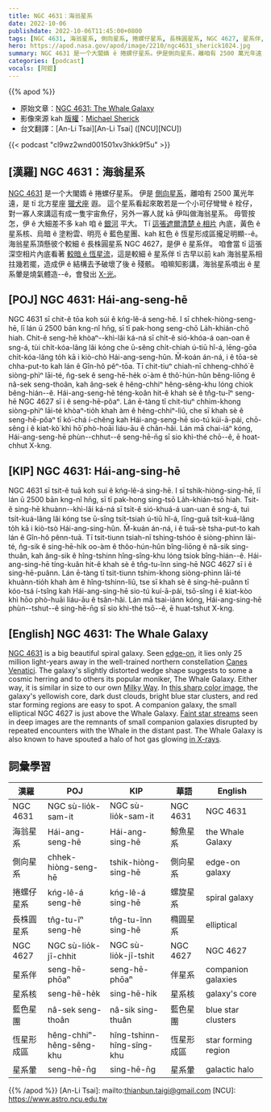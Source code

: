 ```yaml
---
title: NGC 4631：海翁星系
date: 2022-10-06
publishdate: 2022-10-06T11:45:00+0800
tags: [NGC 4631, 海翁星系, 側向星系, 捲螺仔星系, 長株圓星系, NGC 4627, 星系伴, 星系核, 藍色星團, 恆星形成區, 星系暈]
hero: https://apod.nasa.gov/apod/image/2210/ngc4631_sherick1024.jpg
summary: NGC 4631 是一个大閣媠 ê 捲螺仔星系。伊是側向星系，離咱有 2500 萬光年遠，是 tī 北方星座獵犬座遐。
categories: [podcast]
vocals: [阿錕]
---
```


{{% apod %}}

- 原始文章：[NGC 4631: The Whale Galaxy](https://apod.nasa.gov/apod/ap221006.html)
- 影像來源 kah [版權][copyright]：[Michael Sherick](https://www.astrobin.com/users/sagrada737/)
- 台文翻譯：[An-Li Tsai][An-Li Tsai] ([NCU][NCU])

{{< podcast "cl9wz2wnd001501xv3hkk9f5u" >}}

## [漢羅] NGC 4631：海翁星系
[NGC 4631][NGC 4631] 是一个大閣媠 ê 捲螺仔星系。
伊是 [側向星系][edge-on t]，離咱有 2500 萬光年遠，是 tī 北方星座 [獵犬座][Canes Venatici] 遐。
這个星系看起來敢若是一个小可仔彎彎 ê 栓仔，對一寡人來講這有成一隻宇宙魚仔，另外一寡人就 kā 伊叫做海翁星系。
毋管按怎，伊 ê 大細差不多 kah 咱 ê [銀河][Milky Way] 平大。
Tī [這張遮爾清楚 ê 相片][this sharp color image] 內底，黃色 ê 星系核、烏暗 ê 塗粉雲、明亮 ê 藍色星團、kah 紅色 ê 恆星形成區攏足明顯--ê。
海翁星系頂懸彼个較細 ê 長株圓星系 NGC 4627，是伊 ê 星系伴。
咱會當 tī 這張深空相片內底看著 [較暗 ê 恆星流][Faint star streams]，這是較細 ê 星系伴 tī 古早以前 kah 海翁星系相拄幾若擺，造成伊 ê 結構去予破壞了後 ê 殘骸。
咱嘛知影講，海翁星系噴出 ê 星系暈是燒氣體造--ê，會發出 [X-光][in X-rays]。



## [POJ] NGC 4631: Hái-ang-seng-hē
NGC 4631 sī chit-ê tōa koh súi ê kńg-lê-á seng-hē.
I sī chhek-hiòng-seng-hē, lī lán ū 2500 bān kng-nî hn̄g, sī tī pak-hong seng-chō La̍h-khián-chō hiah.
Chit-ê seng-hē khòaⁿ--khì-lâi ká-ná sī chi̍t-ê sió-khóa-á oan-oan ê sng-á, tùi chi̍t-kóa-lâng lâi kóng che ū-sêng chi̍t-chiah ú-tiū hî-á, lēng-gōa chi̍t-kóa-lâng to̍h kā i kiò-chò Hái-ang-seng-hûn.
M̄-koán án-ná, i ê tōa-sè chha-put-to kah lán ê Gîn-hô pêⁿ-tōa.
Tī chit-tiuⁿ chiah-nī chheng-chhó͘ ê siòng-phìⁿ lāi-té, n̂g-sek ê seng-hē-he̍k o͘-àm ê thô͘-hún-hûn bêng-liōng ê nâ-sek seng-thoân, kah âng-sek ê hêng-chhiⁿ hêng-sêng-khu lóng chiok bêng-hián--ê.
Hái-ang-seng-hē téng-koân hit-ê khah sè ê tn̂g-tu-îⁿ seng-hē NGC 4627 sī i ê seng-hē-pôaⁿ.
Lán ē-tàng tī chit-tiuⁿ chhim-khong siòng-phìⁿ lāi-té khòaⁿ-tio̍h khah àm ê hêng-chhiⁿ-liû, che sī khah sè ê seng-hē-pôaⁿ tī kó͘-chá í-chêng kah Hái-ang-seng-hē sio-tú kúi-ā-pái, chō-sêng i ê kiat-kò͘ khì hō͘ phò-hoāi liáu-āu ê chân-hâi.
Lán mā chai-iáⁿ kóng, Hái-ang-seng-hē phùn--chhut--ê seng-hē-n̄g sī sio khì-thé chō--ê, ē hoat-chhut X-kng.

## [KIP] NGC 4631: Hái-ang-sing-hē
NGC 4631 sī tsit-ê tuā koh suí ê kńg-lê-á sing-hē.
I sī tshik-hiòng-sing-hē, lī lán ū 2500 bān kng-nî hn̄g, sī tī pak-hong sing-tsō La̍h-khián-tsō hiah.
Tsit-ê sing-hē khuànn--khì-lâi ká-ná sī tsi̍t-ê sió-khuá-á uan-uan ê sng-á, tuì tsi̍t-kuá-lâng lâi kóng tse ū-sîng tsi̍t-tsiah ú-tiū hî-á, līng-guā tsi̍t-kuá-lâng to̍h kā i kiò-tsò Hái-ang-sing-hûn.
M̄-kuán án-ná, i ê tuā-sè tsha-put-to kah lán ê Gîn-hô pênn-tuā.
Tī tsit-tiunn tsiah-nī tshing-tshóo ê siòng-phìnn lāi-té, n̂g-sik ê sing-hē-hi̍k oo-àm ê thôo-hún-hûn bîng-liōng ê nâ-sik sing-thuân, kah âng-sik ê hîng-tshinn hîng-sîng-khu lóng tsiok bîng-hián--ê.
Hái-ang-sing-hē tíng-kuân hit-ê khah sè ê tn̂g-tu-înn sing-hē NGC 4627 sī i ê sing-hē-puânn.
Lán ē-tàng tī tsit-tiunn tshim-khong siòng-phìnn lāi-té khuànn-tio̍h khah àm ê hîng-tshinn-liû, tse sī khah sè ê sing-hē-puânn tī kóo-tsá í-tsîng kah Hái-ang-sing-hē sio-tú kuí-ā-pái, tsō-sîng i ê kiat-kòo khì hōo phò-huāi liáu-āu ê tsân-hâi.
Lán mā tsai-iánn kóng, Hái-ang-sing-hē phùn--tshut--ê sing-hē-n̄g sī sio khì-thé tsō--ê, ē huat-tshut X-kng.

## [English] NGC 4631: The Whale Galaxy
[NGC 4631][NGC 4631] is a big beautiful spiral galaxy.
Seen [edge-on][edge-on e], it lies only 25 million light-years away in the well-trained northern constellation [Canes Venatici][Canes Venatici].
The galaxy's slightly distorted wedge shape suggests to some a cosmic herring and to others its popular moniker, The Whale Galaxy.
Either way, it is similar in size to our own [Milky Way][Milky Way].
In [this sharp color image][this sharp color image], the galaxy's yellowish core, dark dust clouds, bright blue star clusters, and red star forming regions are easy to spot.
A companion galaxy, the small elliptical NGC 4627 is just above the Whale Galaxy.
[Faint star streams][Faint star streams] seen in deep images are the remnants of small companion galaxies disrupted by repeated encounters with the Whale in the distant past.
The Whale Galaxy is also known to have spouted a halo of hot gas glowing [in X-rays][in X-rays].

## 詞彙學習

|漢羅|POJ|KIP|華語|English|
|-|-|-|-|-|
|NGC 4631|NGC sù-lio̍k-sam-it|NGC sù-lio̍k-sam-it|NGC 4631|NGC 4631|
|海翁星系|Hái-ang-seng-hē|Hái-ang-sing-hē|鯨魚星系|the Whale Galaxy|
|側向星系|chhek-hiòng-seng-hē|tshik-hiòng-sing-hē|側向星系|edge-on galaxy|
|捲螺仔星系|kńg-lê-á seng-hē|kńg-lê-á sing-hē|螺旋星系|spiral galaxy|
|長株圓星系|tn̂g-tu-îⁿ seng-hē|tn̂g-tu-înn sing-hē|橢圓星系|elliptical|
|NGC 4627|NGC sù-lio̍k-jī-chhit|NGC sù-lio̍k-jī-tshit|NGC 4627|NGC 4627|
|星系伴|seng-hē-phōaⁿ|seng-hē-phōaⁿ|伴星系|companion galaxies|
|星系核|seng-hē-he̍k|sing-hē-hi̍k|星系核|galaxy's core|
|藍色星團|nâ-sek seng-thoân|nâ-sik sing-thuân|藍色星團|blue star clusters|
|恆星形成區|hêng-chhiⁿ-hêng-sêng-khu|hîng-tshinn-hîng-sîng-khu|恆星形成區|star forming region|
|星系暈|seng-hē-n̄g|sing-hē-n̄g|星系暈|galactic halo|

{{% /apod %}}
[An-Li Tsai]: mailto:thianbun.taigi@gmail.com
[NCU]: https://www.astro.ncu.edu.tw

[copyright]: https://apod.nasa.gov/apod/fap/lib/about_apod.html#srapply
[License]: https://creativecommons.org/licenses/by/2.0/

[NGC 4631]:http://messier.seds.org/xtra/ngc/n4631.html
[edge-on e]:https://apod.nasa.gov/apod/ap220526.html
[edge-on t]:https://apod.tw/daily/20220526/
[Canes Venatici]:http://www.hawastsoc.org/deepsky/cvn/index.html
[Milky Way]:https://apod.nasa.gov/apod/ap160524.html
[this sharp color image]:https://www.astrobin.com/nau6rh/
[Faint star streams]:http://www.cosmotography.com/images/small_new_ngc4631.html
[in X-rays]:http://chandra.harvard.edu/press/01_releases/press_071901.html
